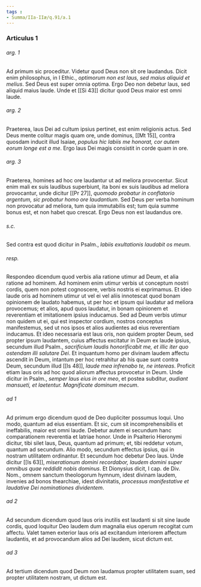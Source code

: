 ```yaml
---
tags : 
- Summa/IIa-IIæ/q.91/a.1
---
```


### Articulus 1

###### arg. 1
Ad primum sic proceditur. Videtur quod Deus non sit ore laudandus. Dicit enim philosophus, in I Ethic., *optimorum non est laus, sed maius aliquid et melius*. Sed Deus est super omnia optima. Ergo Deo non debetur laus, sed aliquid maius laude. Unde et [[Si 43]] dicitur quod Deus maior est omni laude.

###### arg. 2
Praeterea, laus Dei ad cultum ipsius pertinet, est enim religionis actus. Sed Deus mente colitur magis quam ore, unde dominus, [[Mt 15]], contra quosdam inducit illud Isaiae, *populus hic labiis me honorat, cor autem eorum longe est a me*. Ergo laus Dei magis consistit in corde quam in ore.

###### arg. 3
Praeterea, homines ad hoc ore laudantur ut ad meliora provocentur. Sicut enim mali ex suis laudibus superbiunt, ita boni ex suis laudibus ad meliora provocantur, unde dicitur [[Pr 27]], *quomodo probatur in conflatorio argentum, sic probatur homo ore laudantium*. Sed Deus per verba hominum non provocatur ad meliora, tum quia immutabilis est; tum quia summe bonus est, et non habet quo crescat. Ergo Deus non est laudandus ore.

###### s.c.
Sed contra est quod dicitur in Psalm., *labiis exultationis laudabit os meum*.

###### resp.
Respondeo dicendum quod verbis alia ratione utimur ad Deum, et alia ratione ad hominem. Ad hominem enim utimur verbis ut conceptum nostri cordis, quem non potest cognoscere, verbis nostris ei exprimamus. Et ideo laude oris ad hominem utimur ut vel ei vel aliis innotescat quod bonam opinionem de laudato habemus, ut per hoc et ipsum qui laudatur ad meliora provocemus; et alios, apud quos laudatur, in bonam opinionem et reverentiam et imitationem ipsius inducamus. Sed ad Deum verbis utimur non quidem ut ei, qui est inspector cordium, nostros conceptus manifestemus, sed ut nos ipsos et alios audientes ad eius reverentiam inducamus. Et ideo necessaria est laus oris, non quidem propter Deum, sed propter ipsum laudantem, cuius affectus excitatur in Deum ex laude ipsius, secundum illud Psalm., *sacrificium laudis honorificabit me, et illic iter quo ostendam illi salutare Dei*. Et inquantum homo per divinam laudem affectu ascendit in Deum, intantum per hoc retrahitur ab his quae sunt contra Deum, secundum illud [[Is 48]], *laude mea infrenabo te, ne intereas*. Proficit etiam laus oris ad hoc quod aliorum affectus provocetur in Deum. Unde dicitur in Psalm., *semper laus eius in ore meo*, et postea subditur, *audiant mansueti, et laetentur. Magnificate dominum mecum*.

###### ad 1
Ad primum ergo dicendum quod de Deo dupliciter possumus loqui. Uno modo, quantum ad eius essentiam. Et sic, cum sit incomprehensibilis et ineffabilis, maior est omni laude. Debetur autem ei secundum hanc comparationem reverentia et latriae honor. Unde in Psalterio Hieronymi dicitur, tibi silet laus, Deus, quantum ad primum; et, tibi reddetur votum, quantum ad secundum. Alio modo, secundum effectus ipsius, qui in nostram utilitatem ordinantur. Et secundum hoc debetur Deo laus. Unde dicitur [[Is 63]], *miserationum domini recordabor, laudem domini super omnibus quae reddidit nobis dominus*. Et Dionysius dicit, I cap. de Div. Nom., omnem sanctum theologorum hymnum, idest divinam laudem, invenies ad bonos thearchiae, idest divinitatis, *processus manifestative et laudative Dei nominationes dividentem*.

###### ad 2
Ad secundum dicendum quod laus oris inutilis est laudanti si sit sine laude cordis, quod loquitur Deo laudem dum magnalia eius operum recogitat cum affectu. Valet tamen exterior laus oris ad excitandum interiorem affectum laudantis, et ad provocandum alios ad Dei laudem, sicut dictum est.

###### ad 3
Ad tertium dicendum quod Deum non laudamus propter utilitatem suam, sed propter utilitatem nostram, ut dictum est.

